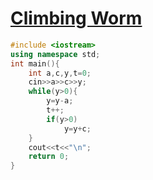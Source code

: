 # [Climbing Worm](https://open.kattis.com/problems/climbingworm)
```cpp
#include <iostream>
using namespace std;
int main(){
	int a,c,y,t=0;
	cin>>a>>c>>y;
	while(y>0){
		y=y-a;
		t++;
		if(y>0)
			y=y+c;
	}
	cout<<t<<"\n";
	return 0;
}

```
